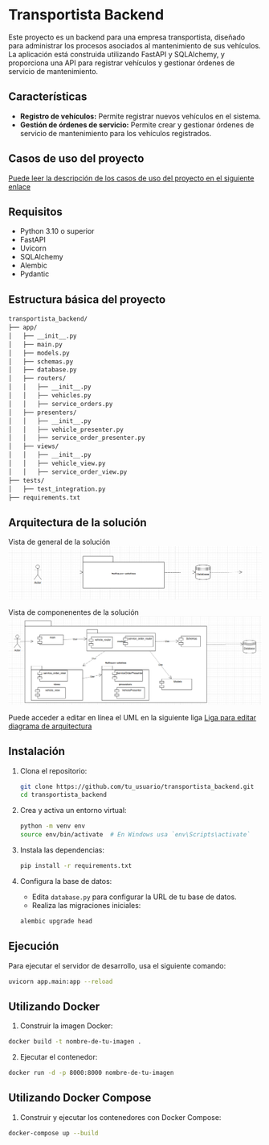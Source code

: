 # Transportista Backend

Este proyecto es un backend para una empresa transportista, diseñado para administrar los procesos asociados al mantenimiento de sus vehículos. La aplicación está construida utilizando FastAPI y SQLAlchemy, y proporciona una API para registrar vehículos y gestionar órdenes de servicio de mantenimiento.

## Características

- **Registro de vehículos:** Permite registrar nuevos vehículos en el sistema.
- **Gestión de órdenes de servicio:** Permite crear y gestionar órdenes de servicio de mantenimiento para los vehículos registrados.

## Casos de uso del proyecto

[Puede leer la descripción de los casos de uso del proyecto en el siguiente enlace](https://docs.google.com/document/d/1rc_qwah9lSTGPdX6mdccUc8dwKAVXa7yAI17hzhXfYY/edit?hl=es)


## Requisitos

- Python 3.10 o superior
- FastAPI
- Uvicorn
- SQLAlchemy
- Alembic
- Pydantic

## Estructura básica del proyecto

```sh
transportista_backend/
├── app/
│   ├── __init__.py
│   ├── main.py
│   ├── models.py
│   ├── schemas.py
│   ├── database.py
│   ├── routers/
│   │   ├── __init__.py
│   │   ├── vehicles.py
│   │   ├── service_orders.py
│   ├── presenters/
│   │   ├── __init__.py
│   │   ├── vehicle_presenter.py
│   │   ├── service_order_presenter.py
│   ├── views/
│   │   ├── __init__.py
│   │   ├── vehicle_view.py
│   │   ├── service_order_view.py
├── tests/
│   ├── test_integration.py
├── requirements.txt
```

## Arquitectura de la solución
Vista de general de la solución
![Vista de general de la solución](diag_general.png)

Vista de componenentes de la solución
![Vista de componenentes de la solución](diag_componentes.png)

Puede acceder a editar en línea el UML en la siguiente liga
[Liga para editar diagrama de arquitectura](https://app.diagrams.net/#G1irOYbUKjsVE3pzX8qsMe35B2b8T-PL6b#%7B%22pageId%22%3A%22b5b7bab2-c9e2-2cf4-8b2a-24fd1a2a6d21%22%7D)


## Instalación

1. Clona el repositorio:

    ```sh
    git clone https://github.com/tu_usuario/transportista_backend.git
    cd transportista_backend
    ```

2. Crea y activa un entorno virtual:

    ```sh
    python -m venv env
    source env/bin/activate  # En Windows usa `env\Scripts\activate`
    ```

3. Instala las dependencias:

    ```sh
    pip install -r requirements.txt
    ```

4. Configura la base de datos:

    - Edita `database.py` para configurar la URL de tu base de datos.
    - Realiza las migraciones iniciales:

    ```sh
    alembic upgrade head
    ```

## Ejecución

Para ejecutar el servidor de desarrollo, usa el siguiente comando:

```sh
uvicorn app.main:app --reload
```

## Utilizando Docker
1. Construir la imagen Docker:
```sh
docker build -t nombre-de-tu-imagen .
```

2. Ejecutar el contenedor:
```sh
docker run -d -p 8000:8000 nombre-de-tu-imagen
```

## Utilizando Docker Compose

1. Construir y ejecutar los contenedores con Docker Compose:
```sh
docker-compose up --build
```